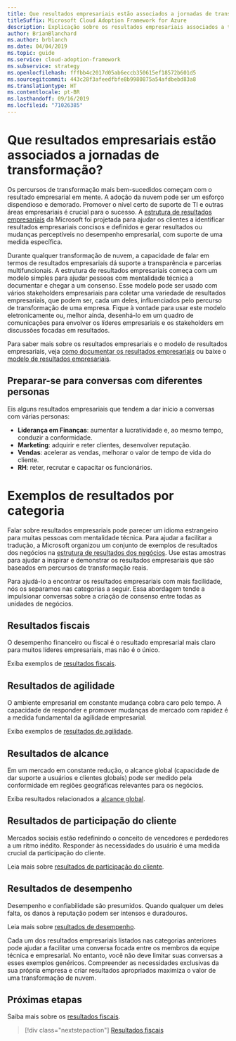 ```yaml
---
title: Que resultados empresariais estão associados a jornadas de transformação?
titleSuffix: Microsoft Cloud Adoption Framework for Azure
description: Explicação sobre os resultados empresariais associados a transformações da nuvem.
author: BrianBlanchard
ms.author: brblanch
ms.date: 04/04/2019
ms.topic: guide
ms.service: cloud-adoption-framework
ms.subservice: strategy
ms.openlocfilehash: fffbb4c2017d05ab6eccb350615ef18572b601d5
ms.sourcegitcommit: 443c28f3afeedfbfe8b9980875a54afdbebd83a8
ms.translationtype: HT
ms.contentlocale: pt-BR
ms.lasthandoff: 09/16/2019
ms.locfileid: "71026385"
---
```

<!-- markdownlint-disable -->

# <a name="what-business-outcomes-are-associated-with-transformation-journeys"></a>Que resultados empresariais estão associados a jornadas de transformação?

Os percursos de transformação mais bem-sucedidos começam com o resultado empresarial em mente. A adoção da nuvem pode ser um esforço dispendioso e demorado. Promover o nível certo de suporte de TI e outras áreas empresariais é crucial para o sucesso. A [estrutura de resultados empresariais](../index.md) da Microsoft foi projetada para ajudar os clientes a identificar resultados empresariais concisos e definidos e gerar resultados ou mudanças perceptíveis no desempenho empresarial, com suporte de uma medida específica.

Durante qualquer transformação de nuvem, a capacidade de falar em termos de resultados empresariais dá suporte a transparência e parcerias multifuncionais. A estrutura de resultados empresariais começa com um modelo simples para ajudar pessoas com mentalidade técnica a documentar e chegar a um consenso. Esse modelo pode ser usado com vários stakeholders empresariais para coletar uma variedade de resultados empresariais, que podem ser, cada um deles, influenciados pelo percurso de transformação de uma empresa. Fique à vontade para usar este modelo eletronicamente ou, melhor ainda, desenhá-lo em um quadro de comunicações para envolver os líderes empresariais e os stakeholders em discussões focadas em resultados.

Para saber mais sobre os resultados empresariais e o modelo de resultados empresariais, veja [como documentar os resultados empresariais](./business-outcome-template.md) ou baixe o [modelo de resultados empresariais](https://archcenter.blob.core.windows.net/cdn/business-outcome-template.xlsx).

## <a name="prepare-for-conversations-with-different-personas"></a>Preparar-se para conversas com diferentes personas

Eis alguns resultados empresariais que tendem a dar início a conversas com várias personas:

- **Liderança em Finanças**: aumentar a lucratividade e, ao mesmo tempo, conduzir a conformidade.
- **Marketing**: adquirir e reter clientes, desenvolver reputação.
- **Vendas**: acelerar as vendas, melhorar o valor de tempo de vida do cliente.
- **RH**: reter, recrutar e capacitar os funcionários.

# <a name="sample-outcomes-by-category"></a>Exemplos de resultados por categoria

Falar sobre resultados empresariais pode parecer um idioma estrangeiro para muitas pessoas com mentalidade técnica. Para ajudar a facilitar a tradução, a Microsoft organizou um conjunto de exemplos de resultados dos negócios na [estrutura de resultados dos negócios](../index.md). Use estas amostras para ajudar a inspirar e demonstrar os resultados empresariais que são baseados em percursos de transformação reais.

Para ajudá-lo a encontrar os resultados empresariais com mais facilidade, nós os separamos nas categorias a seguir. Essa abordagem tende a impulsionar conversas sobre a criação de consenso entre todas as unidades de negócios.

## <a name="fiscal-outcomes"></a>Resultados fiscais

O desempenho financeiro ou fiscal é o resultado empresarial mais claro para muitos líderes empresariais, mas não é o único.

Exiba exemplos de [resultados fiscais](./fiscal-outcomes.md).

## <a name="agility-outcomes"></a>Resultados de agilidade

O ambiente empresarial em constante mudança cobra caro pelo tempo. A capacidade de responder e promover mudanças de mercado com rapidez é a medida fundamental da agilidade empresarial.

Exiba exemplos de [resultados de agilidade](./agility-outcomes.md).

## <a name="reach-outcomes"></a>Resultados de alcance

Em um mercado em constante redução, o alcance global (capacidade de dar suporte a usuários e clientes globais) pode ser medido pela conformidade em regiões geográficas relevantes para os negócios.

Exiba resultados relacionados a [alcance global](./reach-outcomes.md).

## <a name="customer-engagement-outcomes"></a>Resultados de participação do cliente

Mercados sociais estão redefinindo o conceito de vencedores e perdedores a um ritmo inédito. Responder às necessidades do usuário é uma medida crucial da participação do cliente.

Leia mais sobre [resultados de participação do cliente](./engagement-outcomes.md).

## <a name="performance-outcomes"></a>Resultados de desempenho

Desempenho e confiabilidade são presumidos. Quando qualquer um deles falta, os danos à reputação podem ser intensos e duradouros.

Leia mais sobre [resultados de desempenho](./performance-outcomes.md).

Cada um dos resultados empresariais listados nas categorias anteriores pode ajudar a facilitar uma conversa focada entre os membros da equipe técnica e empresarial. No entanto, você não deve limitar suas conversas a esses exemplos genéricos. Compreender as necessidades exclusivas da sua própria empresa e criar resultados apropriados maximiza o valor de uma transformação de nuvem.

## <a name="next-steps"></a>Próximas etapas

Saiba mais sobre os [resultados fiscais](./fiscal-outcomes.md).

> [!div class="nextstepaction"]
> [Resultados fiscais](./fiscal-outcomes.md)
